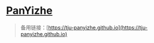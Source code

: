 # [PanYizhe](https://panyizhe.gitee.io)

> 备用链接：[https://tju-panyizhe.github.io](https://tju-panyizhe.github.io)
